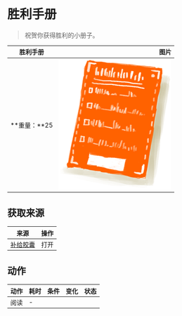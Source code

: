 # 胜利手册  
> 祝贺你获得胜利的小册子。  
  
  胜利手册  |   图片   
 ----  |  ----:   
 **重量：**25  |  <img decoding="async" src="Sprite/Leaflet.png" href="a.md" style="max-width:300px;max-height:300px;">   
  
## 获取来源  
来源  |  操作  
----  |  ----  
[补给胶囊](TV_SupplyCapsule.md)  |  打开  
## 动作  
动作  |  耗时  |  条件  |  变化  |  状态  
----  |  ----  |  ----  |  ----  |  ----  
阅读<br>  |  -  |    |    |    


<script>document.title="胜利手册 - 卡牌生存百科 Card Survival Wiki";</script>
